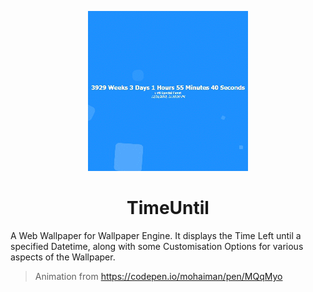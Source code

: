 <div align="center">

![TimeUntil Preview](preview.gif)

# TimeUntil

</div>

A Web Wallpaper for Wallpaper Engine. It displays the Time Left until a specified Datetime, along with some Customisation Options for various aspects of the Wallpaper.

> Animation from <https://codepen.io/mohaiman/pen/MQqMyo>
